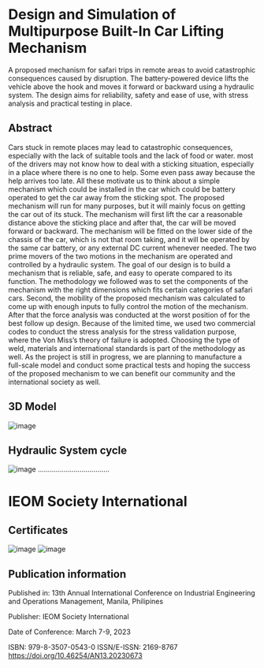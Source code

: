 # Design and Simulation of Multipurpose Built-In Car Lifting Mechanism
A proposed mechanism for safari trips in remote areas to avoid catastrophic consequences caused by disruption. The battery-powered device lifts the vehicle above the hook and moves it forward or backward using a hydraulic system. The design aims for reliability, safety and ease of use, with stress analysis and practical testing in place.

## Abstract 
Cars stuck in remote places may lead to catastrophic consequences, especially with the lack of suitable tools and the lack of food or water. most of the drivers may not know how to deal with a sticking situation, especially in a place where there is no one to help. Some even pass away because the help arrives too late. All these motivate us to think about a simple mechanism which could be installed in the car which could be battery operated to get the car away from the sticking spot. The proposed mechanism will run for many purposes, but it will mainly focus on getting the car out of its stuck. The mechanism will first lift the car a reasonable distance above the sticking place and after that, the car will be moved forward or backward. The mechanism will be fitted on the lower side of the chassis of the car, which is not that room taking, and it will be operated by the same car battery, or any external DC current whenever needed. The two prime movers of the two motions in the mechanism are operated and controlled by a hydraulic system. The goal of our design is to build a mechanism that is reliable, safe, and easy to operate compared to its function. The methodology we followed was to set the components of the mechanism with the right dimensions which fits certain categories of safari cars. Second, the mobility of the proposed mechanism was calculated to come up with enough inputs to fully control the motion of the mechanism. After that the force analysis was conducted at the worst position of for the best follow up design. Because of the limited time, we used two commercial codes to conduct the stress analysis for the stress validation purpose, where the Von Miss’s theory of failure is adopted. Choosing the type of weld, materials and international standards is part of the methodology as well. As the project is still in progress, we are planning to manufacture a full-scale model and conduct some practical tests and hoping the success of the proposed mechanism to we can benefit our community and the international society as well.  

## 3D Model 
![image](https://github.com/H16Bw/Senior-Project--Design-and-Simulation-of-Multipurpose-Built-In-Car-Lifting-Mechanism/assets/139852537/0de2b6c1-34f3-402d-98db-671bfe1e0b73)

## Hydraulic System cycle
![image](https://github.com/H16Bw/Senior-Project--Design-and-Simulation-of-Multipurpose-Built-In-Car-Lifting-Mechanism/assets/139852537/d4e8bc33-9cac-4e50-9d6b-4aac03c1ef75)
....................................


# IEOM Society International 

## Certificates
![image](https://github.com/H16Bw/Senior-Project--Design-and-Simulation-of-Multipurpose-Built-In-Car-Lifting-Mechanism/assets/139852537/1e1beec6-5605-4e59-9c4a-b0ad37e29f04)
![image](https://github.com/H16Bw/Senior-Project--Design-and-Simulation-of-Multipurpose-Built-In-Car-Lifting-Mechanism/assets/139852537/264488fd-1be4-48ae-9560-e3eebd113205)

## Publication information
Published in: 13th Annual International Conference on Industrial Engineering and Operations Management, Manila, Philipines

Publisher: IEOM Society International

Date of Conference: March 7-9, 2023

ISBN: 979-8-3507-0543-0
ISSN/E-ISSN: 2169-8767
https://doi.org/10.46254/AN13.20230673




